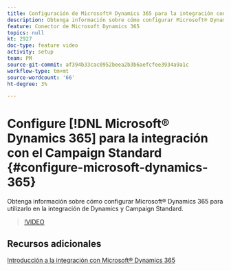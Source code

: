 ```yaml
---
title: Configuración de Microsoft® Dynamics 365 para la integración con Campaign Standard
description: Obtenga información sobre cómo configurar Microsoft® Dynamics 365 para utilizarlo en la integración de Dynamics y Campaign Standard.
feature: Conector de Microsoft Dynamics 365
topics: null
kt: 2927
doc-type: feature video
activity: setup
team: PM
source-git-commit: af394b33cac0952beea2b3b6aefcfee3934a9a1c
workflow-type: tm+mt
source-wordcount: '66'
ht-degree: 3%

---
```



# Configure [!DNL Microsoft® Dynamics 365] para la integración con el Campaign Standard {#configure-microsoft-dynamics-365}

Obtenga información sobre cómo configurar Microsoft® Dynamics 365 para utilizarlo en la integración de Dynamics y Campaign Standard.

>[!VIDEO](https://video.tv.adobe.com/v/27637?quality=12)


## Recursos adicionales

[Introducción a la integración con Microsoft® Dynamics 365](https://experienceleague.adobe.com/docs/campaign-standard/using/integrating-with-adobe-cloud/campaign-and-microsoft-dynamics-365/d365-acs-get-started.html)
